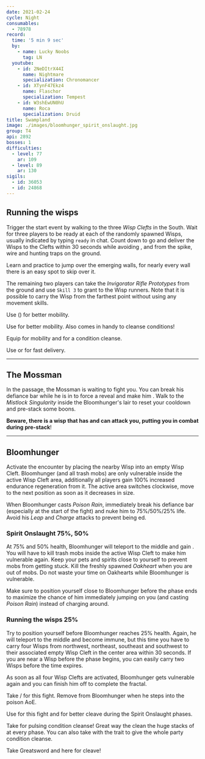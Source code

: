 ```yaml
---
date: 2021-02-24
cycle: Night
consumables:
  - 78978
record:
  time: '5 min 9 sec'
  by:
    - name: Lucky Noobs
      tag: LN
  youtube:
    - id: 2NeDItrX44I
      name: Nightmare
      specialization: Chronomancer
    - id: XTynF47Ekz4
      name: Flaschor
      specialization: Tempest
    - id: W3shEwUN0hU
      name: Roca
      specialization: Druid
title: Swampland
image: ./images/bloomhunger_spirit_onslaught.jpg
group: T4
api: 2892
bosses: 1
difficulties:
  - level: 77
    ar: 109
  - level: 89
    ar: 130
sigils:
  - id: 36053
  - id: 24868
---
```


<Grid>
<GridItem sm="8">

## Running the wisps

Trigger the start event by walking to the three _Wisp Clefts_ in the South. Wait for three players to be ready at each of the randomly spawned Wisps, usually indicated by typing `ready` in chat. Count down to go and deliver the Wisps to the Clefts within 30 seconds while avoiding <Control name="Stun"/>, <Condition name="Immobile"/> and <Condition name="crippled"/> from the spike, wire and hunting traps on the ground.

Learn and practice to jump over the emerging walls, for nearly every wall there is an easy spot to skip over it.

The remaining two players can take the _Invigorator Rifle Prototypes_ from the ground and use `Skill 3` to grant <Boon name="Stability"/> to the Wisp runners. Note that it is possible to carry the Wisp from the farthest point without using any movement skills.

<Tabs>
<Tab specialization="renegade">

Use <Skill name="Impossible Odds"/> (<Skill name="Legendary Assassin Stance" disableText/>) for better mobility.
</Tab>

<Tab specialization="berserker">

Use <Skill id="14516"/> for better mobility. Also <Skill name="shake it off"/> comes in handy to cleanse conditions!
</Tab>

<Tab specialization="Weaver">

Equip <Skill id="5536"/> for mobility and <Skill id="5507"/> for a condition cleanse.
</Tab>

<Tab specialization="daredevil">

Use <Skill id="13038"/> or <Skill id="13002"/> for fast delivery.
</Tab>
</Tabs>

</GridItem>

<GridItem sm="4">

<MDImage src="fractals/swampland/images/the_three_wisp_clefts.jpg" caption="The three wisp clefts"/>

</GridItem>
</Grid>

---

## The Mossman

<Grid>
<GridItem sm="8">

In the passage, the Mossman is waiting to fight you. You can break his defiance bar while he is in <Effect name="Stealth"/> to force a reveal and make him <Effect name="Exposed"/>. Walk to the _Mistlock Singularity_ inside the Bloomhunger's lair to reset your cooldown and pre-stack some boons.

<Warning>

**Beware, there is a wisp that has <Effect name="Invulnerability"/> and can attack you, putting you in combat during pre-stack**!

</Warning>
</GridItem>

<GridItem sm="4">

<MDImage src="fractals/swampland/images/the_mossman.jpg" caption="The Mossman"/>

</GridItem>
</Grid>

---

<Grid>
<GridItem sm="8">

## Bloomhunger

Activate the encounter by placing the nearby Wisp into an empty Wisp Cleft. Bloomhunger (and all trash mobs) are only vulnerable inside the active Wisp Cleft area, additionally all players gain 100% increased endurance regeneration from it. The active area switches clockwise, move to the next position as soon as it decreases in size.

When Bloomhunger casts _Poison Rain_, immediately break his defiance bar (especially at the start of the fight) and nuke him to 75%/50%/25% life. Avoid his _Leap_ and _Charge_ attacks to prevent being <Control name="Knockdown"/>ed.

### Spirit Onslaught <Label>75%, 50%</Label>

At 75% and 50% health, Bloomhunger will teleport to the middle and gain <Effect name="Invulnerability"/>. You will have to kill trash mobs inside the active Wisp Cleft to make him vulnerable again. Keep your pets and spirits close to yourself to prevent mobs from getting stuck. Kill the freshly spawned _Oakheart_ when you are out of mobs. Do not waste your time on Oakhearts while Bloomhunger is vulnerable.

Make sure to position yourself close to Bloomhunger before the phase ends to maximize the chance of him immediately jumping on you (and casting _Poison Rain_) instead of charging around.

### Running the wisps <Label>25%</Label>

Try to position yourself before Bloomhunger reaches 25% health. Again, he will teleport to the middle and become immune, but this time you have to carry four Wisps from northwest, northeast, southeast and southwest to their associated empty Wisp Cleft in the center area within 30 seconds. If you are near a Wisp before the phase begins, you can easily carry two Wisps before the time expires.

As soon as all four Wisp Clefts are activated, Bloomhunger gets vulnerable again and you can finish him off to complete the fractal.

<Tabs>
<Tab specialization="renegade">

Take <Skill name="Legendary Demon Stance"/> / <Skill name="Legendary Renegade Stance"/> for this fight. Remove <Boon name="Protection"/> from Bloomhunger when he steps into the poison AoE.
</Tab>
<Tab specialization="Tempest">

Use <Specialization name="Tempest"/> for this fight and <Skill id="22572"/> for better cleave during the Spirit Onslaught phases.
</Tab>
<Tab specialization="Soulbeast">

Take <Skill id="12489"/> for pulsing condition cleanse! Great way the clean the huge stacks of <Condition name="Poisoned"/> at every phase. You can also take <Skill name="Bear stance"/> with the trait <Trait name="Leader of the Pack"/> to give the whole party condition cleanse.
</Tab>
<Tab specialization="Berserker">

Take Greatsword and <Skill name="Blood Reckoning"/> here for cleave!
</Tab>
</Tabs>

</GridItem>

<GridItem sm="4">

<MDImage src="fractals/swampland/images/bloomhunger.jpg" caption="Bloomhunger"/>

<MDImage src="fractals/swampland/images/bloomhunger_spirit_onslaught.jpg" caption="Bloomhunger during Spirit Onslaught"/>

</GridItem>
</Grid>
